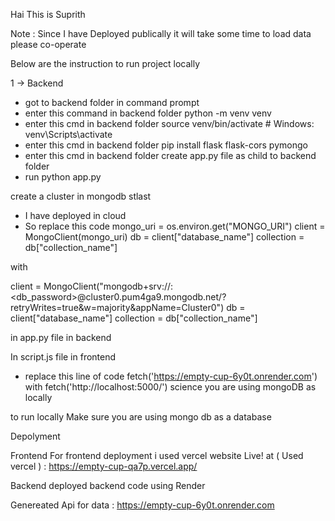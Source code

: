 Hai This is Suprith 

Note : Since I have Deployed publically it will take some time to load data please co-operate

Below are the instruction to run project locally

1 -> Backend

- got to backend folder in command prompt
- enter this command in backend folder python -m venv venv
- enter this cmd in backend folder source venv/bin/activate   # Windows: venv\Scripts\activate
- enter this cmd in backend folder pip install flask flask-cors pymongo
- enter this cmd in backend folder create app.py file as child to backend folder
- run python app.py

create a cluster in mongodb stlast 
- I have deployed in cloud 
- So replace this code 
mongo_uri = os.environ.get("MONGO_URI")
client = MongoClient(mongo_uri)
db = client["database_name"]
collection = db["collection_name"]

with

client = MongoClient("mongodb+srv://<username>:<db_password>@cluster0.pum4ga9.mongodb.net/?retryWrites=true&w=majority&appName=Cluster0")
db = client["database_name"]
collection = db["collection_name"]

in app.py file in backend

In script.js file in frontend
- replace this line of code fetch('https://empty-cup-6y0t.onrender.com') with fetch('http://localhost:5000/') science you are using mongoDB as locally
        

to run locally 
Make sure you are using mongo db as a database 


Depolyment 

Frontend 
For frontend deployment i used vercel
website Live! at ( Used vercel ) :  https://empty-cup-qa7p.vercel.app/

Backend 
deployed backend code using Render 

Genereated Api for data : https://empty-cup-6y0t.onrender.com


